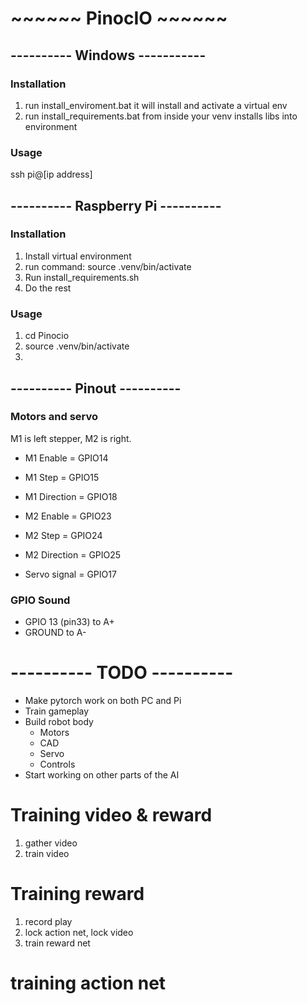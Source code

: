 # ~~~~~~ PinocIO ~~~~~~

## ---------- Windows -----------

### Installation
1. run install_enviroment.bat
it will install and activate a virtual env
2. run install_requirements.bat from inside your venv
installs libs into environment

### Usage
ssh pi@[ip address]

## ---------- Raspberry Pi ----------

### Installation
1. Install virtual environment
2. run command: source .venv/bin/activate
3. Run install_requirements.sh
4. Do the rest

### Usage
1. cd Pinocio
2. source .venv/bin/activate
3. 

## ---------- Pinout ----------

### Motors and servo
M1 is left stepper, M2 is right.

- M1 Enable = GPIO14 
- M1 Step = GPIO15 
- M1 Direction = GPIO18
- M2 Enable = GPIO23 
- M2 Step = GPIO24 
- M2 Direction = GPIO25

- Servo signal = GPIO17

### GPIO Sound
- GPIO 13 (pin33) to A+ 
- GROUND to A-

# ---------- TODO ---------- 

- Make pytorch work on both PC and Pi
- Train gameplay
- Build robot body
  - Motors
  - CAD
  - Servo
  - Controls
- Start working on other parts of the AI

# Training video & reward

1. gather video
2. train video

# Training reward
1. record play
2. lock action net, lock video
3. train reward net

# training action net



